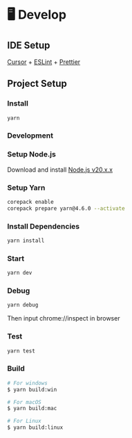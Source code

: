 # 🖥️ Develop

## IDE Setup

[Cursor](https://www.cursor.com/) + [ESLint](https://marketplace.visualstudio.com/items?itemName=dbaeumer.vscode-eslint) + [Prettier](https://marketplace.visualstudio.com/items?itemName=esbenp.prettier-vscode)

## Project Setup

### Install

```bash
yarn
```

### Development

### Setup Node.js

Download and install [Node.js v20.x.x](https://nodejs.org/en/download)

### Setup Yarn

```bash
corepack enable
corepack prepare yarn@4.6.0 --activate
```

### Install Dependencies

```bash
yarn install
```

### Start

```bash
yarn dev
```

### Debug

```bash
yarn debug
```

Then input chrome://inspect in browser

### Test

```bash
yarn test
```

### Build

```bash
# For windows
$ yarn build:win

# For macOS
$ yarn build:mac

# For Linux
$ yarn build:linux
```
